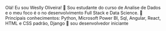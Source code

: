 Olá! Eu sou Weslly Oliveira!
🔭 Sou estudante do curso de Analise de Dados e o meu foco é o no desenvolvimento Full Stack e Data Science.
🌱 Principais conhecimentos: Python, Microsoft Power BI, Sql, Angular, React, HTML e CSS padrão, Django
👯 sou desenvolvedor iniciante 
<!---
const anmol = {
    code: ["Javascript", "C#", "Python", "PHP"],
    askMeAbout: ["web dev", "tech", "app dev", "back end Dev", "Manager Project"],
    technologies: {
        backEnd: {
            js: ["Node", "Express"],
            c#: ["Asp.net", ".NET CORE","NET MVC"],
            others: ["PHP", "Python"],
        },
        mobileApp: {
            native: ["React Js"],
            hybrid: ["Flutter"]
        },
        devOps: ["AWS", "Docker🐳", "Azure", "Nginx"],
        databases: ["mongo", "MySql", "sqlite","Sql Server"],
        misc: ["Firebase", "Socket.IO", "selenium", "open-cv", "grafana", "SuiteApp","RabbitMq","backgroundService"
               "Sharepoint", "Power Apps","Signal R"]
    },
    architecture: ["Serverless Architecture", "Progressive web applications", "Single page applications","DDD"],
    currentFocus: "Build High-Level Applications and Systems to make everyday life easier for people and companies",
    funFact: "There are two ways to write error-free programs; only the third one works"
};
